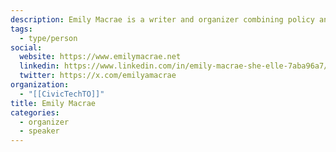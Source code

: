 ```yaml
---
description: Emily Macrae is a writer and organizer combining policy analysis with lived experience to build accessible digital and urban environments. Over the course of three years with Civic Tech Toronto, she has hacked on the BikeSpace project, asked for help learning Python and filled many roles as a co-organizer.
tags:
  - type/person
social:
  website: https://www.emilymacrae.net
  linkedin: https://www.linkedin.com/in/emily-macrae-she-elle-7aba96a7/
  twitter: https://x.com/emilyamacrae
organization:
  - "[[CivicTechTO]]"
title: Emily Macrae
categories:
  - organizer
  - speaker
---
```

